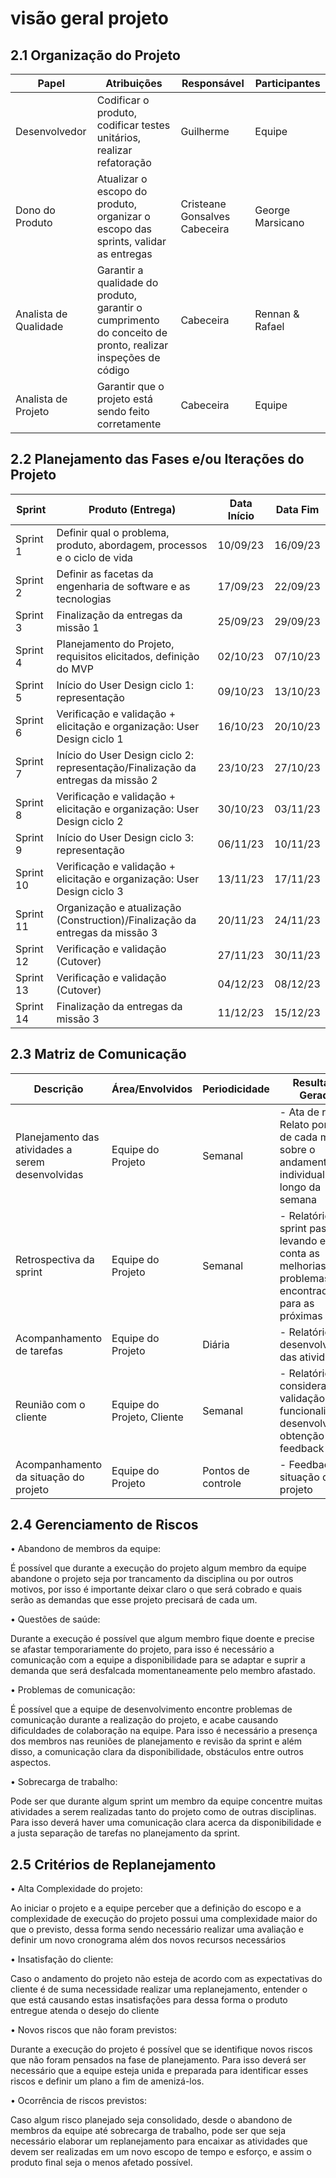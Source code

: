 # visão geral projeto

## 2.1         Organização do Projeto

| Papel                    | Atribuições                                               | Responsável                           | Participantes                 |
|--------------------------|----------------------------------------------------------|---------------------------------------|------------------------------|
| Desenvolvedor            | Codificar o produto, codificar testes unitários, realizar refatoração | Guilherme                            | Equipe                       |
| Dono do Produto          | Atualizar o escopo do produto, organizar o escopo das sprints, validar as entregas | Cristeane Gonsalves Cabeceira                               | George Marsicano            |
| Analista de Qualidade    | Garantir a qualidade do produto, garantir o cumprimento do conceito de pronto, realizar inspeções de código | Cabeceira                            | Rennan & Rafael              |
| Analista de Projeto      | Garantir que o projeto está sendo feito corretamente|  Cabeceira | Equipe|




## 2.2         Planejamento das Fases e/ou Iterações do Projeto
 
| Sprint  | Produto (Entrega)                                                 | Data Início | Data Fim  |
|---------|--------------------------------------------------------------------|-------------|-----------|
| Sprint 1 | Definir qual o problema, produto, abordagem, processos e o ciclo de vida | 10/09/23    | 16/09/23  |
| Sprint 2 | Definir as facetas da engenharia de software e as tecnologias        | 17/09/23    | 22/09/23  |
| Sprint 3 | Finalização da entregas da missão 1                                 | 25/09/23    | 29/09/23  |
| Sprint 4 | Planejamento do Projeto, requisitos elicitados, definição do MVP     | 02/10/23    | 07/10/23  |
| Sprint 5 | Início do User Design ciclo 1: representação                         | 09/10/23    | 13/10/23  |
| Sprint 6 | Verificação e validação + elicitação e organização: User Design ciclo 1 | 16/10/23    | 20/10/23  |
| Sprint 7 | Início do User Design ciclo 2: representação/Finalização da entregas da missão 2 | 23/10/23 | 27/10/23 |
| Sprint 8 | Verificação e validação + elicitação e organização: User Design ciclo 2 | 30/10/23 | 03/11/23 |
| Sprint 9 | Início do User Design ciclo 3: representação                         | 06/11/23 | 10/11/23 |
| Sprint 10 | Verificação e validação + elicitação e organização: User Design ciclo 3 | 13/11/23 | 17/11/23 |
| Sprint 11 | Organização e atualização (Construction)/Finalização da entregas da missão 3 | 20/11/23 | 24/11/23 |
| Sprint 12 | Verificação e validação (Cutover)                                     | 27/11/23 | 30/11/23 |
| Sprint 13 | Verificação e validação (Cutover)                                     | 04/12/23 | 08/12/23 |
| Sprint 14 | Finalização da entregas da missão 3                                    | 11/12/23 | 15/12/23 |


## 2.3         Matriz de Comunicação

| Descrição                                   | Área/Envolvidos              | Periodicidade | Resultados Gerados                                        |
|---------------------------------------------|------------------------------|---------------|--------------------------------------------------------|
| Planejamento das atividades a serem desenvolvidas | Equipe do Projeto       | Semanal       | - Ata de reunião, Relato por parte de cada membro sobre o andamento individual ao longo da semana |
| Retrospectiva da sprint                        | Equipe do Projeto       | Semanal       | - Relatório da sprint passada levando em conta as melhorias e problemas encontrados para as próximas sprints |
| Acompanhamento de tarefas                     | Equipe do Projeto       | Diária        | - Relatório do desenvolvimento das atividades                 |
| Reunião com o cliente                        | Equipe do Projeto, Cliente | Semanal       | -  Relatório considerando a validação de funcionalidades desenvolvidas e obtenção do feedback |
| Acompanhamento da situação do projeto         | Equipe do Projeto       |     Pontos de controle          | - Feedback da situação do projeto


## 2.4         Gerenciamento de Riscos

•	Abandono de membros da equipe:

 É possível que durante a execução do projeto algum membro da equipe abandone o projeto seja por trancamento da disciplina ou por outros motivos, por isso é importante deixar claro o que será cobrado e quais serão as demandas que esse projeto precisará de cada um.

•	Questões de saúde:

 Durante a execução é possível que algum membro fique doente e precise se afastar temporariamente do projeto, para isso é necessário a comunicação com a equipe a disponibilidade para se adaptar e suprir a demanda que será desfalcada momentaneamente pelo membro afastado.

•	Problemas de comunicação:

 É possível que a equipe de desenvolvimento encontre problemas de comunicação durante a realização do projeto, e acabe causando dificuldades de colaboração na equipe. Para isso é necessário a presença dos membros nas reuniões de planejamento e revisão da sprint e além disso, a comunicação clara da disponibilidade, obstáculos entre outros aspectos.

•	Sobrecarga de trabalho:

 Pode ser que durante algum sprint um membro da equipe concentre muitas atividades a serem realizadas tanto do projeto como de outras disciplinas. Para isso deverá haver uma comunicação clara acerca da disponibilidade e a justa separação de tarefas no planejamento da sprint.


 
## 2.5         Critérios de Replanejamento


•	Alta Complexidade do projeto:

Ao iniciar o projeto e a equipe perceber que a definição do escopo e a complexidade de execução do projeto possui uma complexidade maior do que o previsto, dessa forma sendo necessário realizar uma avaliação  e definir um novo cronograma além dos novos recursos necessários 

•	 Insatisfação do cliente:

Caso o andamento do projeto não esteja de acordo com as expectativas do cliente é de suma necessidade realizar uma replanejamento, entender o que está causando estas insatisfações para dessa forma o produto entregue atenda o desejo do cliente 

•	Novos riscos que não foram previstos:

Durante a execução do projeto é possível que se identifique novos riscos que não foram pensados na fase de planejamento. Para isso deverá ser necessário que a equipe esteja unida e preparada para identificar esses riscos e definir um plano a fim de amenizá-los.

•	Ocorrência de riscos previstos:

Caso algum risco planejado seja consolidado, desde o abandono de membros da equipe até sobrecarga de trabalho, pode ser que seja necessário elaborar um replanejamento para encaixar as atividades que devem ser realizadas em um novo escopo de tempo e esforço, e assim o produto final seja o menos afetado possível. 